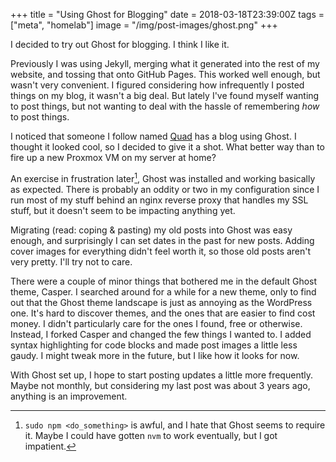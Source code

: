 +++
title = "Using Ghost for Blogging"
date = 2018-03-18T23:39:00Z
tags = ["meta", "homelab"]
image = "/img/post-images/ghost.png"
+++

I decided to try out Ghost for blogging. I think I like it.

Previously I was using Jekyll, merging what it generated into the rest of my website, and tossing that onto GitHub Pages. This worked well enough, but wasn't very convenient. I figured considering how infrequently I posted things on my blog, it wasn't a big deal. But lately I've found myself wanting to post things, but not wanting to deal with the hassle of remembering _how_ to post things.

I noticed that someone I follow named [Quad](https://twitter.com/kuwaddo) has a blog using Ghost. I thought it looked cool, so I decided to give it a shot. What better way than to fire up a new Proxmox VM on my server at home?

An exercise in frustration later[^1], Ghost was installed and working basically as expected. There is probably an oddity or two in my configuration since I run most of my stuff behind an nginx reverse proxy that handles my SSL stuff, but it doesn't seem to be impacting anything yet.

Migrating (read: coping & pasting) my old posts into Ghost was easy enough, and surprisingly I can set dates in the past for new posts. Adding cover images for everything didn't feel worth it, so those old posts aren't very pretty. I'll try not to care.

There were a couple of minor things that bothered me in the default Ghost theme, Casper. I searched around for a while for a new theme, only to find out that the Ghost theme landscape is just as annoying as the WordPress one. It's hard to discover themes, and the ones that are easier to find cost money. I didn't particularly care for the ones I found, free or otherwise. Instead, I forked Casper and changed the few things I wanted to. I added syntax highlighting for code blocks and made post images a little less gaudy. I might tweak more in the future, but I like how it looks for now.

With Ghost set up, I hope to start posting updates a little more frequently. Maybe not monthly, but considering my last post was about 3 years ago, anything is an improvement.

[^1]: `sudo npm <do_something>` is awful, and I hate that Ghost seems to require it. Maybe I could have gotten `nvm` to work eventually, but I got impatient.
